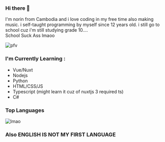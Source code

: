 ### Hi there 👋

I'm norin from Cambodia and i love coding in my free time also making music. i self-taught programming by myself since 12 years old. i still go to school cuz i'm still studying grade 10....  
School Suck Ass lmaoo  

<img src="https://komarev.com/ghpvc/?username=nyt92&label=Profile%20views&color=0e75b6&style=flat" alt="pfv" />

### I'm Currently Learning :

- Vue/Nuxt
- Nodejs
- Python
- HTML/CSS/JS
- Typescript (might learn it cuz of nuxtjs 3 required ts)
- C#

### Top Languages

<img src="https://ghreadme.vercel.app/api/top-langs?username=nyt92&show_icons=true&locale=en&layout=compact&langs_count=7&hide_border=true&hide=c&theme=highcontrast" alt="lmao">

### Also ENGLISH IS NOT MY FIRST LANGUAGE
